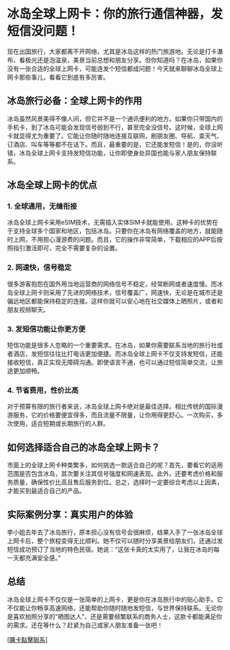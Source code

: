 # 冰岛全球上网卡：你的旅行通信神器，发短信没问题！

现在出国旅行，大家都离不开网络，尤其是冰岛这样的热门旅游地。无论是打卡瀑布、看极光还是泡温泉，美景当前总想和朋友分享。但你知道吗？在冰岛，如果你没有一张合适的全球上网卡，可能连发个短信都成问题！今天就来聊聊冰岛全球上网卡那些事儿，看看它到底有多厉害。

## 冰岛旅行必备：全球上网卡的作用

冰岛虽然风景美得不像人间，但它并不是一个通讯便利的地方。如果你只带国内的手机卡，到了冰岛可能会发现信号弱到不行，甚至完全没信号。这时候，全球上网卡就显得尤为重要了。它能让你随时随地连接互联网，刷朋友圈、导航、查天气、订酒店、叫车等等都不在话下。而且，最重要的是，它还能发短信！是的，你没听错，冰岛全球上网卡支持发短信功能，让你即使身处异国也能与家人朋友保持联系。

## 冰岛全球上网卡的优点

### 1. 全球通用，无缝衔接
冰岛全球上网卡采用eSIM技术，无需插入实体SIM卡就能使用。这种卡的优势在于支持全球多个国家和地区，包括冰岛。只要你在冰岛有网络覆盖的地方，就能随时上网，不用担心漫游费的问题。而且，它的操作非常简单，下载相应的APP后按照指引激活即可，完全不需要复杂的设置。

### 2. 网速快，信号稳定
很多游客抱怨在国外用当地运营商的网络信号不稳定，经常断网或者速度慢。而冰岛全球上网卡则采用了先进的网络技术，信号覆盖广，网速快，无论是在城市还是偏远地区都能保持稳定的连接。这样你就可以安心地在社交媒体上晒照片，或者和朋友视频聊天。

### 3. 发短信功能让你更方便
短信功能是很多人忽略的一个重要需求。在冰岛，如果你需要联系当地的旅行社或者酒店，发短信往往比打电话更加便捷。而冰岛全球上网卡不仅支持发短信，还能接收短信，真正实现无障碍沟通。即使语言不通，也可以通过短信简单交流，让旅途更加顺畅。

### 4. 节省费用，性价比高
对于预算有限的旅行者来说，冰岛全球上网卡绝对是最佳选择。相比传统的国际漫游服务，它的价格要便宜得多，而且流量不限量，让你用得更舒心。一次购买，多次使用，适合短期或长期旅行的人群。

## 如何选择适合自己的冰岛全球上网卡？

市面上的全球上网卡种类繁多，如何挑选一款适合自己的呢？首先，要看它的适用范围是否包含冰岛，其次要关注其信号强度和网速表现。此外，还要考虑价格和服务质量，确保性价比高且售后服务到位。总之，选择时一定要综合考虑以上因素，才能买到最适合自己的产品。

## 实际案例分享：真实用户的体验

李小姐去年去了冰岛旅行，原本担心没有信号会很麻烦，结果入手了一张冰岛全球上网卡后，整个旅程变得无比顺利。她不仅可以随时分享美景给朋友们，还通过发短信成功预订了当地的特色民宿。她说：“这张卡真的太实用了，让我在冰岛的每一天都充满安全感。”

## 总结

冰岛全球上网卡不仅仅是一张简单的上网卡，更是你在冰岛旅行中的贴心助手。它不仅能让你畅享高速网络，还能帮助你随时随地发短信，与世界保持联系。无论你是喜欢拍照分享的“晒图达人”，还是需要频繁联系的商务人士，这款卡都能满足你的需求。还在等什么？赶紧为自己或家人朋友准备一张吧！

[[購卡點擊聯系](https://t.me/s/esim1088)]